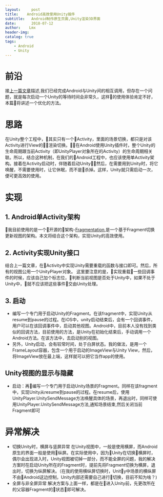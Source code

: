 ```yaml
---
layout:     post
title:    Android高效使用Unity插件
subtitle:   Android制作原生页面,Unity渲染3D界面
date:       2018-07-12
author:    Lmx 
header-img: 
catalog: true
tags: 
    - Android
    - Unity
---
```

# 前沿
接[上一篇文章](https://lmx01.github.io/2018/07/06/Android%E4%B8%8EUnity%E9%9B%86%E6%88%90/)描述,我们已经完成Android与Unity间的相互调用，但存在一个问题，就是每次启动一个Unity的等待时间会非常久，这样的使用体验肯定不好，本篇将讲述一个优化的方法。
# 思路
在Unity整个工程中，其实只有一个Activity，里面的场景切换，都只是对该Activity进行View的渲染切换。在Android使用Unity插件时，整个Unity的生命周期跟当前Activity（即UnityPlayer对象所在的Activity）的生命周期相关联。所以，结合这种机制，在我们的Android工程中，也应该使用单Activity架构。接着在Activity启动时，伴随着启动Unity，然后，在需要用到Unity时，将它唤醒，不需要使用时，让它休眠，而不是杀掉。这样，Unity就只需启动一次，便可更高效的使用。
# 实现
## 1. Android单Activity架构
我目前使用的是一个开源的架构-[Fragmentation](https://github.com/YoKeyword/Fragmentation),是一个基于Fragment切换更新视图的架构。本文将结合这个架构，实现Unity的高效使用。
## 2. Activity实现Unity接口
结合上一篇文章，在Activity中实现Unity需要重载的函数与接口即可。然后，所有的视图公用一个UnityPlayer对象。
这里要注意的是，实现重载一些回调事件的时候，应该自己加个标志位，判断当前视图是否处于Unity中，如果不处于Unity中，就不应该把这些事件交由Unity处理。
## 3. 启动
- 编写一个专门用于启动Unity的Fragment。在该fragment中，实现Unity从resume到pause的过程。在iOS中，unity启动结束后，会有一个回调事件，用户可以在该回调事件中，启动其他视图。Android中，目前本人没有找到类似的回调方法，目前使用的方法，是Unity在初始化结束后，手动调用一个Android方法。在该方法中，去启动别的视图。
- 另外，Unity启动，会有较常时间，处于白屏状态。我的做法，是用一个FrameLayout容器，包含一个用于启动的ImageView与Unity View，然后，将ImageView放在最上端，这样就可以把它当作app的使用。
## Unity视图的显示与隐藏
- 启动：再编写一个专门用于启动Unity场景的Fragment。同样在该fragment中，实现Unity从resume到pause的过程。在resume后，使用UnityPlayer.UnitySendMessage方法唤醒具体的场景，再退出时，同样可使用UnityPlayer.UnitySendMessage方法,通知场景结束,然后关闭当前Fragment即可
# 异常解决
- 切换Unity时，横屏与竖屏异常
在Unity视图中，一般是使用横屏，而Android原生的界面一般是使用纵屏。在实际使用中，因为Unity在切换横屏时，偶尔会出现进入时，Unity视图被切掉一部分，而不能全屏的问题，我的解决方案时在启动Unity所在的Fragment时，提前先将Fragment切换为横屏，退出时，切换为纵屏解决。（在我的使用横纵屏切换时，Unity中场景的横纵屏不由Android这边控制，Unity内部还需要自己进行切换，目前不知为啥？)
- 全屏与非全屏异常
解决方案与上面一样，都是在进入Unity前，先更改所在的父容器Fragment的状态即可解决。